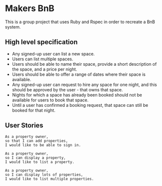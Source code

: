 # Makers BnB #

  This is a group project that uses Ruby and Rspec in order to recreate a BnB system.

## High level specification
- Any signed-up user can list a new space.
- Users can list multiple spaces.
- Users should be able to name their space, provide a short description of the space, and a price per night.
- Users should be able to offer a range of dates where their space is available.
- Any signed-up user can request to hire any space for one night, and this should be approved by the user - that owns that space.
- Nights for which a space has already been booked should not be available for users to book that space.
- Until a user has confirmed a booking request, that space can still be booked for that night.

## User Stories
```
As a property owner,
so that I can add properties,
I would like to be able to sign in.
```
```
As a property owner,
so I can display a property,
I would like to list a property.
```
```
As a property owner,
so I can display lots of properties,
I would like to list multiple properties.
```
